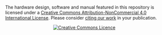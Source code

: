 The hardware design, software and manual featured in this repository is licensed under a <a rel="license" href="http://creativecommons.org/licenses/by-nc/4.0/">Creative Commons Attribution-NonCommercial 4.0 International License</a>. Please consider [citing our work](https://github.com/gergelytakacs/AutomationShield/wiki/Publications) in your publication.
<a rel="license" href="http://creativecommons.org/licenses/by-nc/4.0/"><p align="center"><img alt="Creative Commons Licence" style="border-width:0" src="https://i.creativecommons.org/l/by-nc/4.0/88x31.png" /></a><br /></p>

